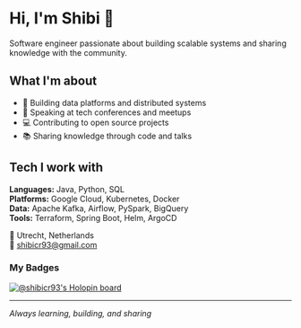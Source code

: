 # Hi, I'm Shibi 👋

Software engineer passionate about building scalable systems and sharing knowledge with the community.

## What I'm about
- 🔧 Building data platforms and distributed systems
- 🎤 Speaking at tech conferences and meetups
- 💻 Contributing to open source projects
- 📚 Sharing knowledge through code and talks

## Tech I work with
**Languages:** Java, Python, SQL  
**Platforms:** Google Cloud, Kubernetes, Docker  
**Data:** Apache Kafka, Airflow, PySpark, BigQuery  
**Tools:** Terraform, Spring Boot, Helm, ArgoCD

📍 Utrecht, Netherlands  
📧 shibicr93@gmail.com

### My Badges
[![@shibicr93's Holopin board](https://holopin.io/api/user/board?user=shibicr93)](https://holopin.io/@shibicr93)

---
*Always learning, building, and sharing*
